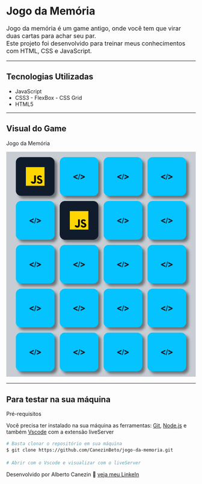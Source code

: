 # Jogo da Memória

<p style="font-size: 16px;">Jogo da memória é um game antigo, onde você tem que virar duas cartas para achar seu par.
<br>
Este projeto foi desenvolvido para treinar meus conhecimentos com HTML, CSS e JavaScript.</p>

<hr>

## Tecnologias Utilizadas

- JavaScript
- CSS3 - FlexBox - CSS Grid
- HTML5

<hr>

## Visual do Game

<p>Jogo da Memória</p>
<img src="./imagens/jogo.png"/>

<hr>

## Para testar na sua máquina

<p>Pré-requisitos</p>
<p>Você precisa ter instalado na sua máquina as ferramentas: <a href="https://git-scm.com/">Git</a>, <a href="https://nodejs.org/en/">Node.js</a> e também <a href="https://code.visualstudio.com/">Vscode</a> com a extensão liveServer</p>

```bash
# Basta clonar o repositório em sua máquina
$ git clone https://github.com/CanezinBeto/jogo-da-memoria.git

# Abrir com o Vscode e visualizar com o liveServer
```

Desenvolvido por Alberto Canezin :rocket: [veja meu LinkeIn](https://www.linkedin.com/in/albertocanezin-dev/)

